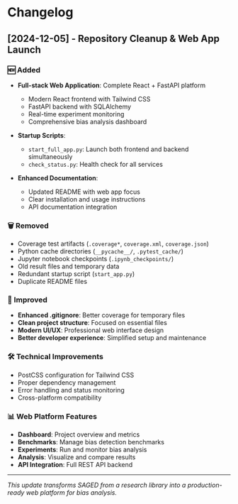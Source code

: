 # Changelog

## [2024-12-05] - Repository Cleanup & Web App Launch

### 🆕 Added

- **Full-stack Web Application**: Complete React + FastAPI platform

  - Modern React frontend with Tailwind CSS
  - FastAPI backend with SQLAlchemy
  - Real-time experiment monitoring
  - Comprehensive bias analysis dashboard

- **Startup Scripts**:

  - `start_full_app.py`: Launch both frontend and backend simultaneously
  - `check_status.py`: Health check for all services

- **Enhanced Documentation**:
  - Updated README with web app focus
  - Clear installation and usage instructions
  - API documentation integration

### 🗑️ Removed

- Coverage test artifacts (`.coverage*`, `coverage.xml`, `coverage.json`)
- Python cache directories (`__pycache__/`, `.pytest_cache/`)
- Jupyter notebook checkpoints (`.ipynb_checkpoints/`)
- Old result files and temporary data
- Redundant startup script (`start_app.py`)
- Duplicate README files

### 🔧 Improved

- **Enhanced .gitignore**: Better coverage for temporary files
- **Clean project structure**: Focused on essential files
- **Modern UI/UX**: Professional web interface design
- **Better developer experience**: Simplified setup and maintenance

### 🛠️ Technical Improvements

- PostCSS configuration for Tailwind CSS
- Proper dependency management
- Error handling and status monitoring
- Cross-platform compatibility

### 📊 Web Platform Features

- **Dashboard**: Project overview and metrics
- **Benchmarks**: Manage bias detection benchmarks
- **Experiments**: Run and monitor bias analysis
- **Analysis**: Visualize and compare results
- **API Integration**: Full REST API backend

---

_This update transforms SAGED from a research library into a production-ready web platform for bias analysis._
